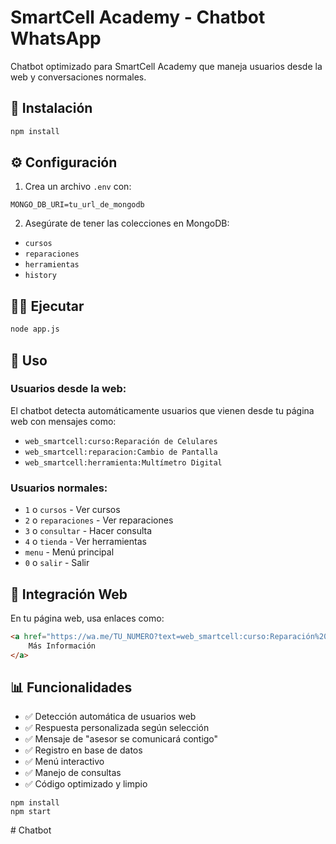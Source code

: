 # SmartCell Academy - Chatbot WhatsApp

Chatbot optimizado para SmartCell Academy que maneja usuarios desde la web y conversaciones normales.

## 🚀 Instalación

```bash
npm install
```

## ⚙️ Configuración

1. Crea un archivo `.env` con:
```
MONGO_DB_URI=tu_url_de_mongodb
```

2. Asegúrate de tener las colecciones en MongoDB:
- `cursos`
- `reparaciones` 
- `herramientas`
- `history`

## 🏃‍♂️ Ejecutar

```bash
node app.js
```

## 📱 Uso

### Usuarios desde la web:
El chatbot detecta automáticamente usuarios que vienen desde tu página web con mensajes como:
- `web_smartcell:curso:Reparación de Celulares`
- `web_smartcell:reparacion:Cambio de Pantalla`
- `web_smartcell:herramienta:Multímetro Digital`

### Usuarios normales:
- `1` o `cursos` - Ver cursos
- `2` o `reparaciones` - Ver reparaciones
- `3` o `consultar` - Hacer consulta
- `4` o `tienda` - Ver herramientas
- `menu` - Menú principal
- `0` o `salir` - Salir

## 🔗 Integración Web

En tu página web, usa enlaces como:
```html
<a href="https://wa.me/TU_NUMERO?text=web_smartcell:curso:Reparación%20de%20Celulares">
    Más Información
</a>
```

## 📊 Funcionalidades

- ✅ Detección automática de usuarios web
- ✅ Respuesta personalizada según selección
- ✅ Mensaje de "asesor se comunicará contigo"
- ✅ Registro en base de datos
- ✅ Menú interactivo
- ✅ Manejo de consultas
- ✅ Código optimizado y limpio

```
npm install
npm start
```
#   C h a t b o t  
 